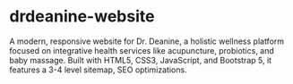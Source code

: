 # drdeanine-website
A modern, responsive website for Dr. Deanine, a holistic wellness platform focused on integrative health services like acupuncture, probiotics, and baby massage. Built with HTML5, CSS3, JavaScript, and Bootstrap 5, it features a 3-4 level sitemap, SEO optimizations.
